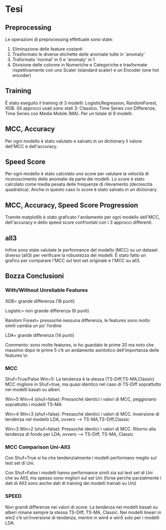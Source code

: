# Tesi

## Preprocessing

Le operazioni di preprocessing effettuate sono state:
1) Eliminazione delle feature costanti
2) Trasformato le diverse etichette delle anomalie tutte in 'anomaly'
3) Traformato 'normal' in 0 e 'anomaly' in 1
4) Divisione delle colonne in Numeriche e Categoriche e trasformate rispettivamente con uno Scaler (standard scaler) e un Encoder (one hot encoder)

## Training

È stato eseguito il training di 3 modelli: LogisticRegression, RandomForest, XGB.
Gli approcci usati sono stati 3: Classico, Time Series con Differenze, Time Series con Media Mobile (MA).
Per un totale di 9 modelli.

## MCC, Accuracy

Per ogni modello è stato valutato e salvato in un dictionary il valore dell'MCC e dell'accuracy.

## Speed Score

Per ogni modello è stato calcolato uno score per valutare la velocità di riconoscimento delle anomalie da parte dei modelli. 
Lo score è stato calcolato come media pesata delle frequenze di rilevamento (decrescita quadratica).
Anche in questo caso lo score è stato salvato in un dictionary.

## MCC, Accuracy, Speed Score Progression

Tramite matplotlib è stato graficato l'andamento per ogni modello dell'MCC, dell'accuracy e dello speed score confrontati con i 3 approcci differenti.

## all3

Infine sono state valutate le performance del modello (MCC) su un dataset diverso (all3) per verificare la robustezza dei modelli.
È stato fatto un grafico per comparare l'MCC sul test set originale e l'MCC su all3.

## Bozza Conclusioni
### With/Without Unreliable Features


XGB= grande differenza (18 punti)  


Logistic= non grande differenza (6 punti)  


Random Forest= pressoché nessuna differenza, le features sono molto simili cambia un po’ l’ordine 


LDA= grande differenza (14 punti)  



Commento: sono molte features, io ho guardato le prime 20 ma noto che massimo dopo le prime 5 c’è un andamento asintotico dell’importanza delle features \n



### MCC

Shuf=True/False Win=5:
La tendenza è la stessa (TS-Diff,TS-MA,Classic)
MCC migliore in Shuf=true, ma quasi identico nel caso di TS-Diff soprattutto nei modelli basati su alberi.


Win=5 Win=4 (shuf=false):
Pressoché identici i valori di MCC, peggiorano soprattutto i modelli TS-MA


Win=4 Win=3 (shuf=false):
Pressoché identici i valori di MCC. Inversione di tendenza nel modello LDA, ovvero —> TS-MA,TS-Diff,Classic


Win=3 Win=2 (shuf=false):
Pressoché identici i valori di MCC. Ritorno alla tendenza di fondo per LDA, ovvero —> TS-Diff, TS-MA, Classic




### MCC Comparison Uni-All3

Con Shuf=True si ha che tendenzialmente i modelli performano meglio sul test set di Uni.


Con Shuf=False i modelli hanno performance simili sia sul test set di Uni che su All3, ma spesso sono migliori sul set Uni (forse perche parzialmente i dati di All3 sono anche dati di training dei modelli trainati su Uni)




### SPEED 

Non grandi differenze nei valori di score. La tendenza nei modelli basati su alberi rimane sempre la stessa TS-Diff, TS-MA, Classic. Nei modelli lineari in win2 c’è un’inversione di tendenza, mentre in win4 e win5 solo per i modelli LDA.


